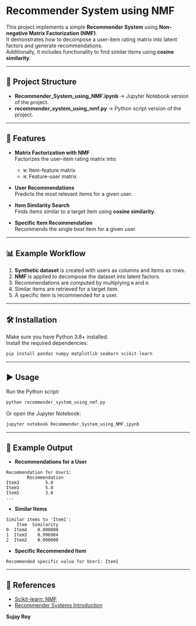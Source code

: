 # Recommender System using NMF

This project implements a simple **Recommender System** using **Non-negative Matrix Factorization (NMF)**.  
It demonstrates how to decompose a user-item rating matrix into latent factors and generate recommendations.  
Additionally, it includes functionality to find similar items using **cosine similarity**.

---

## 📂 Project Structure
- **Recommender_System_using_NMF.ipynb** → Jupyter Notebook version of the project.  
- **recommender_system_using_nmf.py** → Python script version of the project.  

---

## 🚀 Features
- **Matrix Factorization with NMF**  
  Factorizes the user-item rating matrix into:
  - `W`: Item-feature matrix  
  - `H`: Feature-user matrix  

- **User Recommendations**  
  Predicts the most relevant items for a given user.  

- **Item Similarity Search**  
  Finds items similar to a target item using **cosine similarity**.  

- **Specific Item Recommendation**  
  Recommends the single best item for a given user.  

---

## 📊 Example Workflow
1. **Synthetic dataset** is created with users as columns and items as rows.  
2. **NMF** is applied to decompose the dataset into latent factors.  
3. Recommendations are computed by multiplying `W` and `H`.  
4. Similar items are retrieved for a target item.  
5. A specific item is recommended for a user.

---

## 🛠 Installation
Make sure you have Python 3.8+ installed.  
Install the required dependencies:
```bash
pip install pandas numpy matplotlib seaborn scikit-learn
```

---

## ▶️ Usage
Run the Python script:
```bash
python recommender_system_using_nmf.py
```

Or open the Jupyter Notebook:
```bash
jupyter notebook Recommender_System_using_NMF.ipynb
```

---

## 📌 Example Output
- **Recommendations for a User**
```
Recommendation for User1:
        Recommendation
Item3          5.0
Item1          5.0
Item5          3.0
...
```

- **Similar Items**
```
Similar items to 'Item1':
    Item  Similarity
0  Item4    0.000000
1  Item3    0.996984
2  Item2    0.000000
```

- **Specific Recommended Item**
```
Recommended specific value for User1: Item1
```

---

## 📖 References
- [Scikit-learn: NMF](https://scikit-learn.org/stable/modules/generated/sklearn.decomposition.NMF.html)  
- [Recommender Systems Introduction](https://en.wikipedia.org/wiki/Recommender_system)

**Sujay Roy**
